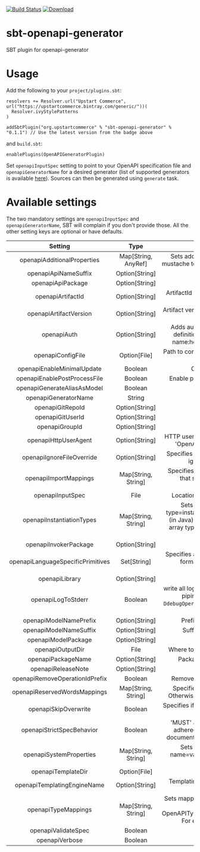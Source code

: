 [![Build Status](https://travis-ci.org/upstart-commerce/sbt-openapi-generator.svg?branch=master)](https://travis-ci.org/upstart-commerce/sbt-openapi-generator)
 [ ![Download](https://api.bintray.com/packages/upstartcommerce/generic/sbt-openapi-generator/images/download.svg) ](https://bintray.com/upstartcommerce/generic/sbt-openapi-generator/_latestVersion)

# sbt-openapi-generator
SBT plugin for openapi-generator

# Usage 
Add the following to your `project/plugins.sbt`:
```
resolvers += Resolver.url("Upstart Commerce", url("https://upstartcommerce.bintray.com/generic/"))(
  Resolver.ivyStylePatterns
)

addSbtPlugin("org.upstartcommerce" % "sbt-openapi-generator" % "0.1.1") // Use the latest version from the badge above
```
and `build.sbt`:
```
enablePlugins(OpenAPIGeneratorPlugin)
```

Set `openapiInputSpec` setting to point to your OpenAPI specification file and `openapiGeneratorName` for a desired generator (list of supported generators is available [here](https://openapi-generator.tech/docs/generators)). Sources can then be generated using `generate` task.

# Available settings
The two mandatory settings are `openapiInputSpec` and `openapiGeneratorName`, SBT will complain if you don't provide those. All the other setting keys are optional or have defaults.

| Setting | Type | Description |
|:-------:|:----:|:-----------:|
| openapiAdditionalProperties | Map[String, AnyRef] | Sets additional properties that can be referenced by the mustache templates in the format of name=value,name=value |
| openapiApiNameSuffix | Option[String] | Suffix for the generated API files |
| openapiApiPackage | Option[String] | Package for generated API classes |
| openapiArtifactId | Option[String] | ArtifactId in generated code. This also becomes part of the generated library's filename |
| openapiArtifactVersion | Option[String] | Artifact version in generated code. This also becomes part of the generated library's filename |
| openapiAuth | Option[String] | Adds authorization headers when fetching the OpenAPI definitions remotely. Pass in a URL-encoded string of name:header with a comma separating multiple values |
| openapiConfigFile | Option[File] | Path to configuration file configuration file. It can be JSON or YAML |
| openapiEnableMinimalUpdate | Boolean | Only write output files that have changed |
| openapiEnablePostProcessFile | Boolean | Enable post-processing file using environment variables |
| openapiGenerateAliasAsModel | Boolean | Generate alias to map, array as models |
| openapiGeneratorName | String | Generator to use |
| openapiGitRepoId | Option[String] | Git repo ID, e.g. openapi-generator |
| openapiGitUserId | Option[String] | Git user ID, e.g. openapitools |
| openapiGroupId | Option[String] | GroupId in generated code |
| openapiHttpUserAgent | Option[String] | HTTP user agent, e.g. codegen_csharp_api_client, default to 'OpenAPI-Generator/{packageVersion}}/{language}' |
| openapiIgnoreFileOverride | Option[String] | Specifies an override location for the .openapi-generator-ignore file. Most useful on initial generation |
| openapiImportMappings | Map[String, String] | Specifies mappings between a given class and the import that should be used for that class in the format of type=import,type=import |
| openapiInputSpec | File | Location of the OpenAPI spec, as URL or file (required) |
| openapiInstantiationTypes | Map[String, String] | Sets instantiation type mappings in the format of type=instantiatedType,type=instantiatedType. For example (in Java): array=ArrayList,map=HashMap. In other words array types will get instantiated as ArrayList in generated code |
| openapiInvokerPackage | Option[String] | Root package for generated code |
| openapiLanguageSpecificPrimitives | Set[String] | Specifies additional language specific primitive types in the format of type1,type2,type3,type3. For example: String,boolean,Boolean,Double |
| openapiLibrary | Option[String] | Library template (sub-template) |
| openapiLogToStderr | Boolean | write all log messages (not just errors) to STDERR. Useful for piping the JSON output of debug options (e.g. `-DdebugOperations`) to an external parser directly while testing a generator |
| openapiModelNamePrefix | Option[String] | Prefix that will be prepended to all model names |
| openapiModelNameSuffix | Option[String] | Suffix that will be appended to all model names |
| openapiModelPackage | Option[String] | Package for generated models |
| openapiOutputDir | File | Where to write the generated files (current dir by default) |
| openapiPackageName | Option[String] | Package for generated classes (where supported) |
| openapiReleaseNote | Option[String] | Release note, default to 'Minor update' |
| openapiRemoveOperationIdPrefix | Boolean | Remove prefix of operationId, e.g. config_getId => getId |
| openapiReservedWordsMappings | Map[String, String] | Specifies how a reserved name should be escaped to. Otherwise, the default _<name> is used. For example id=identifier |
| openapiSkipOverwrite | Boolean | Specifies if the existing files should be overwritten during the generation |
| openapiStrictSpecBehavior | Boolean | 'MUST' and 'SHALL' wording in OpenAPI spec is strictly adhered to. e.g. when false, no fixes will be applied to documents which pass validation but don't follow the spec |
| openapiSystemProperties | Map[String, String] | Sets specified system properties in the format of name=value,name=value (or multiple options, each with name=value) |
| openapiTemplateDir | Option[File] | Folder containing the template files |
| openapiTemplatingEngineName | Option[String] | Templating engine: \"mustache\" (default) or \"handlebars\" (beta) |
| openapiTypeMappings | Map[String, String] | Sets mappings between OpenAPI spec types and generated code types in the format of OpenAPIType=generatedType,OpenAPIType=generatedType. For example: array=List,map=Map,string=String |
| openapiValidateSpec | Boolean | Validate spec before code generation |
| openapiVerbose | Boolean | Verbose mode |

